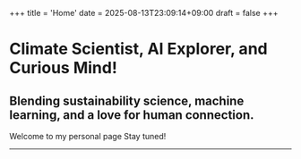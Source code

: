 +++
title = 'Home'
date = 2025-08-13T23:09:14+09:00
draft = false
+++

 
# Climate Scientist, AI Explorer, and Curious Mind!
## Blending sustainability science, machine learning, and a love for human connection.

Welcome to my personal page
Stay tuned!

----